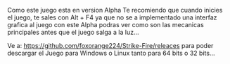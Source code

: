 Como este juego esta en version Alpha
Te recomiendo que cuando inicies el juego, te sales con Alt + F4
ya que no se a implementado una interfaz grafica al juego
con este Alpha podras ver como son las mecanicas principales antes
que el juego salga a la luz...

Ve a: https://github.com/foxorange224/Strike-Fire/releaces
para poder descargar el Juego para Windows o Linux tanto
para 64 bits o 32 bits...
